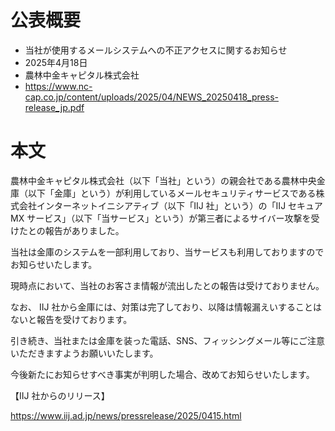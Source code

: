 # 公表概要
- 当社が使⽤するメールシステムへの不正アクセスに関するお知らせ
- 2025年4月18日
- 農林中金キャピタル株式会社
- https://www.nc-cap.co.jp/content/uploads/2025/04/NEWS_20250418_press-release_jp.pdf

# 本文
農林中金キャピタル株式会社（以下「当社」という）の親会社である農林中央⾦庫（以下「金庫」という）が利⽤しているメールセキュリティサービスである株式会社インターネットイニシアティブ（以下「IIJ 社」という）の「IIJ セキュア MX サービス」（以下「当サービス」という）が第三者によるサイバー攻撃を受けたとの報告がありました。

当社は金庫のシステムを一部利用しており、当サービスも利用しておりますのでお知らせいたします。

現時点において、当社のお客さま情報が流出したとの報告は受けておりません。

なお、 IIJ 社から金庫には、対策は完了しており、以降は情報漏えいすることはないと報告を受けております。

引き続き、当社または金庫を装った電話、SNS、フィッシングメール等にご注意いただきますようお願いいたします。

今後新たにお知らせすべき事実が判明した場合、改めてお知らせいたします。

【IIJ 社からのリリース】

https://www.iij.ad.jp/news/pressrelease/2025/0415.html
